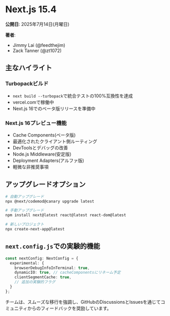 # Next.js 15.4

**公開日**: 2025年7月14日(月曜日)

**著者**:
- Jimmy Lai (@feedthejim)
- Zack Tanner (@zt1072)

## 主なハイライト

### Turbopackビルド

- `next build --turbopack`で統合テストの100%互換性を達成
- vercel.comで稼働中
- Next.js 16でのベータ版リリースを準備中

### Next.js 16プレビュー機能

- Cache Components(ベータ版)
- 最適化されたクライアント側ルーティング
- DevToolsとデバッグの改善
- Node.js Middleware(安定版)
- Deployment Adapters(アルファ版)
- 軽微な非推奨事項

## アップグレードオプション

```bash
# 自動アップグレード
npx @next/codemod@canary upgrade latest

# 手動アップグレード
npm install next@latest react@latest react-dom@latest

# 新しいプロジェクト
npx create-next-app@latest
```

## `next.config.js`での実験的機能

```typescript
const nextConfig: NextConfig = {
  experimental: {
    browserDebugInfoInTerminal: true,
    dynamicIO: true, // cacheComponentsにリネーム予定
    clientSegmentCache: true,
    // 追加の実験的フラグ
  }
};
```

チームは、スムーズな移行を強調し、GitHubのDiscussionsとIssuesを通じてコミュニティからのフィードバックを奨励しています。
